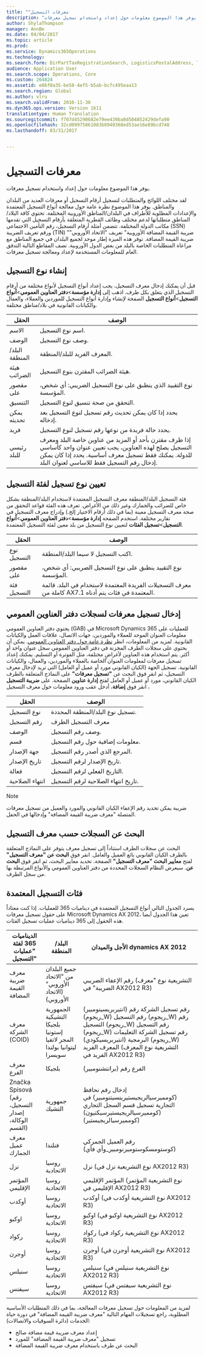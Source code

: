 ```yaml
---
title: "‏‫معرفات التسجيل"
description: "يوفر هذا الموضوع معلومات حول إعداد واستخدام تسجيل معرفات."
author: ShylaThompson
manager: AnnBe
ms.date: 04/04/2017
ms.topic: article
ms.prod: 
ms.service: Dynamics365Operations
ms.technology: 
ms.search.form: DirPartTaxRegistrationSearch, LogisticsPostalAddress, TaxRegistrationLegislationTypes, TaxRegistrationType
audience: Application User
ms.search.scope: Operations, Core
ms.custom: 264824
ms.assetid: e86f0a35-be58-4ef5-b5ab-bcfc495eaa13
ms.search.region: Global
ms.author: vlru
ms.search.validFrom: 2016-11-30
ms.dyn365.ops.version: Version 1611
translationtype: Human Translation
ms.sourcegitcommit: f707d45290682e79ee439ba0d504852429defa90
ms.openlocfilehash: 32cd09975861083b8940368ed53ae16e89bcd748
ms.lasthandoff: 03/31/2017


---
```


# <a name="registration-ids"></a>‏‫معرفات التسجيل

يوفر هذا الموضوع معلومات حول إعداد واستخدام تسجيل معرفات.

لقد مختلف اللوائح والمتطلبات لتسجيل أرقام التسجيل أو معرفات العديد من البلدان والمناطق. يوفر هذا الموضوع نظرة عامة حول معالجة أنواع التسجيل المعتمدة والإعدادات المطلوبة للأطراف في البلدان/المناطق الأوروبية المختلفة. تحتوي كافة البلاد/المناطق متطلباتها لدعم مختلف وظائف القطرية المتعلقة بأرقام التسجيل التي تقدمها مكاتب الدولة المختلفة. تتضمن أمثلة أرقام التسجيل، رقم التأمين الاجتماعي (SSN) ورقم تعريف الضريبة (TIN) "ضريبة القيمة المضافة الأوروبية" تعريف "الاتحاد الأوروبي" ضريبة القيمة المضافة. توفر هذه الميزة إطار موحد لجميع البلدان في جميع المناطق مع مراعاة المتطلبات الخاصة بالبلد من بعض الدول الأوروبية. تصف المقاطع التالية التدفق العام للمعلومات المستخدمة لإعداد ومعالجة تسجيل معرفات.

## <a name="registration-type-creation"></a>إنشاء نوع التسجيل
قبل أن يمكنك إدخال معرف التسجيل، يجب إعداد أنواع التسجيل لأنواع مختلفة من أرقام التسجيل الذي يتعلق بكل طرف. اذهب إلى **إدارة مؤسسة**&gt;**دفتر العناوين العمومي**&gt;**أنواع التسجيل**&gt;**أنواع التسجيل** الصفحة لإنشاء وإدارة أنواع التسجيل للموردين والعملاء، والعمال والكيانات القانونية في بلاد/مناطق مختلفة.

|الحقل                 |‏‏الوصف      |
|------------------------------|----------------------------|                                                                           
| الاسم                | اسم نوع التسجيل. |                                                                           
| ‏‏الوصف         | وصف نوع التسجيل. |
| البلد/المنطقة      | المعرف الفريد للبلد/المنطقة.|
| هيئة الضرائب       | هيئة الضرائب المقترن بنوع التسجيل.|
| مقصور على       | نوع التقييد الذي ينطبق على نوع التسجيل الضريبي: أي شخص، المؤسسة.|
| التنسيق              | التحقق من صحة تنسيق لنوع التسجيل.|
| يمكن تحديثه      | يحدد إذا كان يمكن تحديث رقم تسجيل لنوع التسجيل بعد إدخاله.|
| فريد              | يحدد حالة فريدة من نوعها رقم تسجيل لنوع التسجيل. |
| رئيسي للبلد | إذا طرف مقترن بأحد أو المزيد من عناوين خاصة البلد ومعرف التسجيل يصلح لهذه العناوين، يجب تعيين عنوان واحد كأساسي للدولة. يمكنك فقط تسجيل معرف أساسية. يحدد إذا كان يمكن إدخال رقم التسجيل فقط للاساسي لعنوان البلد. |

## <a name="assign-a-registration-type-to-a-registration-category"></a>تعيين نوع تسجيل لفئة التسجيل
فئة التسجيل البلد/المنطقة معرف التسجيل المعتمدة لاستخدام البلد/المنطقة بشكل خاص للضرائب والجمارك وغير ذلك من الأغراض. تعرف هذه الفئة قواعد التحقق من صحة معرف التسجيل معينة (بما في ذلك أرقام الاختيار إلخ.) وإدراج معرف التسجيل في تقارير مختلفة. استخدم الصفحة **إدارة مؤسسة**&gt;**دفتر العناوين العمومي**&gt;**أنواع التسجيل**&gt;**تسجيل الفئات** لتعيين نوع التسجيل من بلد معين لفئة التسجيل المعتمدة.

| الحقل            | ‏‏الوصف|
|-----------------------|----------------|
| نوع التسجيل     | اكتب التسجيل لا سيما البلد/المنطقة.|
| مقصور على         | نوع التقييد ينطبق على نوع التسجيل الضريبي: أي شخص، المؤسسة.|
| فئة التسجيل | معرف التسجيلات الفريدة المعتمدة لاستخدام في البلد. قائمة كاملة من AX7.1 المعتمدة في فئات يتم أدناه. |

## <a name="enter-registration-ids-for-global-address-book-records"></a>إدخال تسجيل معرفات لسجلات دفتر العناوين العمومي
يحتوي دفتر العناوين العمومي (GAB) في Microsoft Dynamics 365 للعمليات على معلومات العنوان الموحد للعملاء والموردين، جهات الاتصال، علاقات العمل والكيانات القانونية. لمزيد من المعلومات، انظر [نظرة عامة حول دفتر العناوين العمومي](/dynamics365/operations/organization-administration/overview-global-address-book). يمكن أن يحتوي على سجلات الطرف المخزنة في دفتر العناوين العمومي سجل عنوان واحد أو أكثر. يتم استخدام هذه العناوين لأغراضٍ مختلفة، مثل الفوترة أو التسليم. يمكنك إعداد تسجيل معرفات لمعلومات العنوان الخاصة بالعملاء والموردين، والعمال، والكيانات القانونية. تسجيل الجهة (الكيان القانوني مورد أو عميل أو العامل) التي تريد لإدخال معرف التسجيل، ثم انقر فوق البحث عن **"تسجيل معرفات"** على النماذج المتعلقة بالطرف الكيان القانوني، مورد أو عميل أو العامل لفتح **إدارة عناوين** الصفحة. على **ضريبة التسجيل** ، انقر فوق **إضافة**، أدخل عقب ورود معلومات حول معرف التسجيل

|الحقل                |‏‏الوصف                                                |
|---------------------|-----------------------------------------------------------|
| نوع التسجيل   | تسجيل نوع البلد/المنطقة المحددة.     |
| رقم التسجيل | معرف التسجيل الطرف                                |
| ‏‏الوصف         | وصف رقم التسجيل.               |
| قسم             | معلومات إضافية حول رقم التسجيل. |
| جهة الإصدار      | المرجع الذي أصدر رقم التسجيل.        |
| تاريخ الإصدار         | تاريخ الإصدار لرقم التسجيل.              |
| فعالة           | التاريخ الفعلي لرقم التسجيل.           |
| انتهاء الصلاحية          | تاريخ انتهاء الصلاحية لرقم التسجيل.          |

> [!NOTE]
> ضريبة يمكن تحديد رقم الإعفاء الكيان القانوني والمورد والعميل من تسجيل معرفات المتصلة "معرف ضريبة القيمة المضافة" وإدخالها في الحفل.

## <a name="search-for-records-by-registration-id"></a>البحث عن السجلات حسب معرف التسجيل
البحث عن سجلات الطرف استناداً إلى تسجيل معرف يتوفر على النماذج المتعلقة بالطرف الكيان القانوني بائع العميل والعامل. انقر فوق **البحث عن "معرف التسجيل"** لفتح **معايير البحث "معرف التسجيل"** الصفحة. تحديد معايير البحث، ثم انقر فوق **البحث عن**. سيعرض النظام السجلات المحددة من دفتر العناوين العمومي والأنواع المرتبطة بها من سجل الطرف.

## <a name="supported-registration-categories"></a>فئات التسجيل المعتمدة
يسرد الجدول التالي أنواع التسجيل المعتمدة في ديناميات 365 للعمليات. إذا كنت معتاداً على حقول تسجيل معرفات Microsoft Dynamics AX 2012، تعين هذا الجدول أيضا هذه الحقول إلى 365 ديناميات عمليات تسجيل الفئات.

| الديناميات 365 لفئة "عمليات التسجيل"         |البلد/المنطقة  | الأجل والميدان dynamics AX 2012|
|---------------------------------------------------------------|---------------------|---------------------------------|
| معرف ضريبة القيمة المضافة                                                        | جميع البلدان من "الاتحاد الأوروبي" (الاتحاد الأوروبي)|  رقم الإعفاء الضريبي (التشريعية نوع "معرف الضريبة" في AX2012 R3)|
| معرف الشركة (COID)                                          | الجمهورية التشيكية بلجيكا إستونيا المجر لاتفيا ليتوانيا بولندا سويسرا | رقم تسجيل الشركة رقم (انتيربريسينومبير) (ريجوم\_W) رقم التسجيل (ريجوم\_W) رقم التسجيل (ريجوم\_W) رقم التسجيل (ريجوم\_W) رقم تسجيل الشركة التعليمات البرمجية (انتيربريسيكودي) (ريجوم\_W) المعرف الفريد (التشريعية نوع المعرف الفريد في AX2012 R3) |
| معرف الفرع                                                     | بلجيكا            | الفرع رقم (برانتشنومبير)|
| Značka Spisová (رقم التسجيل، إصدار الوكالة، القسم) | جمهورية التشيك     | إدخال رقم نحافظ (كومميرسيالريجيستيرينسيتنومبير) في التجارية تسجيل قسم السجل التجاري (كومميرسيالريجيستيرسيكتيون) (كومميرسيالريجيستير)|
| معرف عميل الجمارك                                           | فنلندا | رقم العميل الجمركي (كوستومسكوستوميرنومبير\_وأي فأي)|
| نزل                                                           | روسيا الاتحادية| نزل (نوع التشريعية نزل في AX2012 R3)|
| المؤتمر الإقليمي                                                           | روسيا الاتحادية| المؤتمر الإقليمي (نوع التشريعية المؤتمر الإقليمي في AX2012 R3)|
| أوكدب                                                          | روسيا الاتحادية| أوكدب (نوع التشريعية أوكدب في AX2012 R3)|
| اوكبو                                                          | روسيا الاتحادية| اوكبو (نوع التشريعية اوكبو في AX2012 R3)|
| ركواد                                                         | روسيا الاتحادية| ركواد (نوع التشريعية ركواد في AX2012 R3)|
| أوجرن                                                          | روسيا الاتحادية| أوجرن (نوع التشريعية أوجرن في AX2012 R3) |
| سنيلس                                                         | روسيا الاتحادية| سنيلس (نوع التشريعية سنيلس في AX2012 R3)|
| سيفتس                                                         | روسيا الاتحادية| سيفتس (نوع التشريعية سيفتس في AX2012 R3)|

لمزيد من المعلومات حول تسجيل معرفات المعالجة، بما في ذلك المتطلبات الأساسية المطلوبة، راجع تسجيلات المهام التالية "معرف ضريبة القيمة المضافة" في دورة حياة الخدمات (دائرة السوقيات والاتصالات):

-   إعداد معرف ضريبة قيمة مضافة صالح
-   تسجيل "معرف ضريبة القيمة المضافة" للمورد
-    البحث عن طرف باستخدام معرف ضريبة القيمة المضافة



